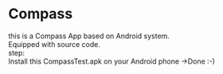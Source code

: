 # Compass
this is a Compass App based on Android system.<br>
Equipped with source code.<br>
step:<br>
    Install this CompassTest.apk on your Android phone ->Done :-)
